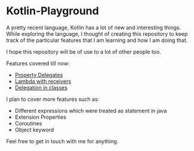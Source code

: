 # Kotlin-Playground

A pretty recent language, Kotlin has a lot of new and interesting things. While exploring the language, I thought of creating this repository to keep track of the particular features that I am learning and how I am doing that. 

I hope this repository will be of use to a lot of other people too.

Features covered till now:
- [Property Delegates][1]
- [Lambda with receivers][2]
- [Delegation in classes][3]

I plan to cover more features such as:

- Different expressions which were treated as statement in java
- Extension Properties
- Coroutines
- Object keyword

Feel free to get in touch with me for anything.

[1]: https://github.com/yashasvigirdhar/Kotlin-Playground/blob/master/src/main/kotlin/PropertyDelegatesExample.kt
[2]:https://github.com/yashasvigirdhar/Kotlin-Playground/blob/master/src/main/kotlin/LambdaByReceiver.kt
[3]: https://github.com/yashasvigirdhar/Kotlin-Playground/blob/master/src/main/kotlin/DelegationInClasses.kt

